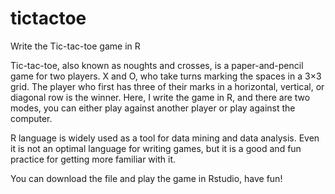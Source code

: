 # tictactoe
Write the Tic-tac-toe game in R

Tic-tac-toe, also known as noughts and crosses, is a paper-and-pencil game for two players. X and O, who take turns marking the spaces in a 3×3 grid. The player who first has three of their marks in a horizontal, vertical, or diagonal row is the winner. Here, I write the game in R, and there are two modes, you can either play against another player or play against the computer. 

R language is widely used as a tool for data mining and data analysis. Even it is not an optimal language for writing games, but it is a good and fun practice for getting more familiar with it.

You can download the file and play the game in Rstudio, have fun!